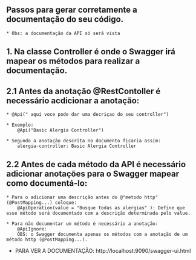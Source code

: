 ## Passos para gerar corretamente a documentação do seu código.
	* Obs: a documentação da API só será vista 

## 1. Na classe Controller é onde o Swagger irá mapear os métodos para realizar a documentação.

## 2.1 Antes da anotação @RestContoller é necessário acdicionar a anotação:
    * @Api(" aqui voce pode dar uma decriçao do seu controller")
        
	* Exemplo:
		@Api("Basic Alergia Controller")

    * Segundo a anotação descrita no documento ficaria assim:
        alergia-controller: Basic Alergia Controller

## 2.2 Antes de cada método da API é necessário adicionar anotações para o Swagger mapear como documentá-lo:
    * Para o adicionar uma descrição antes do @"metodo http" (@PostMapping...) coloque:
        @ApiOperation(value = "Busque todas as alergias" ): Define que esse método será documentado com a descrição determinada pelo value.
  
    * Para não documentar um método é necessário a anotação:
        @ApiIgnore: 
        OBS: o Swagger documenta apenas os métodos com a anotação de um método http (@PostMapping...).

* PARA VER A DOCUMENTAÇÃO: http://localhost:9090/swagger-ui.html


   


    



